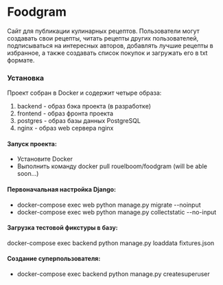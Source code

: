# Foodgram
Сайт для публикации кулинарных рецептов. Пользователи могут создавать свои рецепты, читать рецепты других пользователей, подписываться на интересных авторов, добавлять лучшие рецепты в избранное, а также создавать список покупок и загружать его в txt формате. 

### Установка
Проект собран в Docker и содержит четыре образа:

1. backend - образ бэка проекта (в разработке)
2. frontend - образ фронта проекта
3. postgres - образ базы данных PostgreSQL
4. nginx - образ web сервера nginx


#### Запуск проекта:
- Установите Docker
- Выполнить команду docker pull rouelboom/foodgram (will be able soon...)

#### Первоначальная настройка Django:
- docker-compose exec web python manage.py migrate --noinput
- docker-compose exec web python manage.py collectstatic --no-input 

#### Загрузка тестовой фикстуры в базу:
docker-compose exec backend python manage.py loaddata fixtures.json

#### Создание суперпользователя:
- docker-compose exec backend python manage.py createsuperuser
